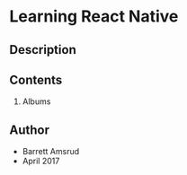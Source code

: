 # Learning React Native

## Description

## Contents

  01. Albums
  

## Author

- Barrett Amsrud
- April 2017
